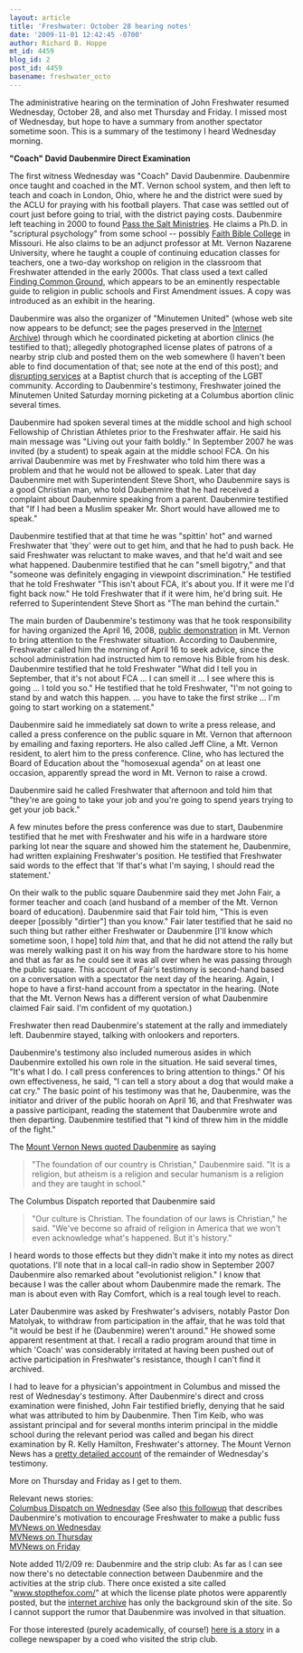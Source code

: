 ```yaml
---
layout: article
title: 'Freshwater: October 28 hearing notes'
date: '2009-11-01 12:42:45 -0700'
author: Richard B. Hoppe
mt_id: 4459
blog_id: 2
post_id: 4459
basename: freshwater_octo
---
```

The administrative hearing on the termination of John Freshwater resumed Wednesday, October 28, and also met Thursday and Friday.  I missed most of Wednesday, but hope to have a summary from another spectator sometime soon.  This is a summary of the testimony I heard Wednesday morning.

**"Coach" David Daubenmire Direct Examination**

The first witness Wednesday was "Coach" David Daubenmire.  Daubenmire once taught and coached in the MT. Vernon school system, and then left to teach and coach in London, Ohio, where he and the district were sued by the ACLU for praying with his football players.  That case was settled out of court just before going to trial, with the district paying costs.  Daubenmire left teaching in 2000 to found [Pass the Salt Ministries](http://www.ptsalt.com/about).  He claims a Ph.D. in "scriptural psychology" from some school -- possibly [Faith Bible College](http://faithcollege.org/) in Missouri.  He also claims to be an adjunct professor at Mt. Vernon Nazarene University, where he taught a couple of continuing education classes for teachers, one a two-day workshop on religion in the classroom that Freshwater attended in the early 2000s.  That class used a text called [Finding Common Ground](http://www.freedomforum.org/templates/document.asp?documentID=3979), which appears to be an eminently respectable guide to religion in public schools and First Amendment issues.  A copy was introduced as an exhibit in the hearing.

Daubenmire was also the organizer of "Minutemen United" (whose web site now appears to be defunct; see the pages preserved in the [Internet Archive](http://web.archive.org/web/*/http://www.minutemenunited.org)) through which he coordinated picketing at abortion clinics (he testified to that); allegedly photographed license plates of patrons of a nearby strip club and posted them on the web somewhere (I haven't been able to find documentation of that; see note at the end of this post); and [disrupting services](http://www.streetprophets.com/story/2007/8/7/101539/9765) at a Baptist church that is accepting of the LGBT community.  According to Daubenmire's testimony, Freshwater joined the Minutemen United Saturday morning picketing at a Columbus abortion clinic several times.

Daubenmire had spoken several times at the middle school and high school Fellowship of Christian Athletes prior to the Freshwater affair.  He said his main message was "Living out your faith boldly."  In September 2007 he was invited (by a student) to speak again at the middle school FCA.  On his arrival Daubenmire was met by Freshwater who told him there was a problem and that he would not be allowed to speak.  Later that day Daubenmire met with Superintendent Steve Short, who Daubenmire says is a good Christian man, who told Daubenmire that he had received a complaint about Daubenmire speaking from a parent.  Daubenmire testified that "If I had been a Muslim speaker Mr. Short would have allowed me to speak."

Daubenmire testified that at that time he was "spittin' hot" and warned Freshwater that 'they' were out to get him, and that he had to push back.  He said Freshwater was reluctant to make waves, and that he'd wait and see what happened.  Daubenmire testified that he can "smell bigotry," and that "someone was definitely engaging in viewpoint discrimination."  He testified that he told Freshwater "This isn't about FCA, it's about you.  If it were me I'd fight back now."  He told Freshwater that if it were him, he'd bring suit.  He referred to Superintendent Steve Short as "The man behind the curtain."

The main burden of Daubenmire's testimony was that he took responsibility for having organized the April 16, 2008, [public demonstration](http://www.mountvernonnews.com/local/08/04/17/freshwater.php4) in Mt. Vernon to bring attention to the Freshwater situation.  According to Daubenmire, Freshwater called him the morning of April 16 to seek advice, since the school administration had instructed him to remove his Bible from his desk.  Daubenmire testified that he told Freshwater "What did I tell you in September, that it's not about FCA ... I can smell it ... I see where this is going ... I told you so."  He testified that he told Freshwater, "I'm not going to stand by and watch this happen. ... you have to take the first strike ... I'm going to start working on a statement."

Daubenmire said he immediately sat down to write a press release, and called a press conference on the public square in Mt. Vernon that afternoon by emailing and faxing reporters.  He also called Jeff Cline, a Mt. Vernon resident, to alert him to the press conference.  Cline, who has lectured the Board of Education about the "homosexual agenda" on at least one occasion, apparently spread the word in Mt. Vernon to raise a crowd.  

Daubenmire said he called Freshwater that afternoon and told him that "they're are going to take your job and you're going to spend years trying to get your job back."

A few minutes before the press conference was due to start, Daubenmire testified that he met with Freshwater and his wife in a hardware store parking lot near the square and showed him the statement he, Daubenmire, had written explaining Freshwater's position.  He testified that Freshwater said words to the effect that 'If that's what I'm saying, I should read the statement.'  

On their walk to the public square Daubenmire said they met John Fair, a former teacher and coach (and husband of a member of the Mt. Vernon board of education).  Daubenmire said that Fair told him, "This is even deeper \[possibly "dirtier"\] than you know."  Fair later testified that he said no such thing but rather either Freshwater or Daubenmire \[I'll know which sometime soon, I hope\] told _him_ that, and that he did not attend the rally but was merely walking past it on his way from the hardware store to his home and that as far as he could see it was all over when he was passing through the public square.  This account of Fair's testimony is second-hand based on a conversation with a spectator the next day of the hearing.  Again, I hope to have a first-hand account from a spectator in the hearing.  (Note that the Mt. Vernon News has a different version of what Daubenmire claimed Fair said.  I'm confident of my quotation.)

Freshwater then read Daubenmire's statement at the rally and immediately left.  Daubenmire stayed, talking with onlookers and reporters.

Daubenmire's testimony also included numerous asides in which Daubenmire extolled his own role in the situation.  He said several times, "It's what I do.  I call press conferences to bring attention to things."  Of his own effectiveness, he said, "I can tell a story about a dog that would make a cat cry."  The basic point of his testimony was that he, Daubenmire, was the initiator and driver of the public hoorah on April 16, and that Freshwater was a passive participant, reading the statement that Daubenmire wrote and then departing.  Daubenmire testified that "I kind of threw him in the middle of the fight."

The [Mount Vernon News quoted Daubenmire](http://www.mountvernonnews.com/local/09/10/29/daubenmire-testifies-at-freshwater-hearing) as saying 

> "The foundation of our country is Christian," Daubenmire said. "It is a religion, but atheism is a religion and secular humanism is a religion and they are taught in school."

  The Columbus Dispatch reported that Daubenmire said

> "Our culture is Christian. The foundation of our laws is Christian," he said. "We've become so afraid of religion in America that we won't even acknowledge what's happened. But it's history."

I heard words to those effects but they didn't make it into my notes as direct quotations.  I'll note that in a local call-in radio show in September 2007 Daubenmire also remarked about "evolutionist religion."  I know that because I was the caller about whom Daubenmire made the remark.  The man is about even with Ray Comfort, which is a real tough level to reach.

Later Daubenmire was asked by Freshwater's advisers, notably Pastor Don Matolyak, to withdraw from participation in the affair, that he was told that "it would be best if he (Daubenmire) weren't around."  He showed some apparent resentment at that.  I recall a radio program around that time in which 'Coach' was considerably irritated at having been pushed out of active participation in Freshwater's resistance, though I can't find it archived.

I had to leave for a physician's appointment in Columbus and missed the rest of Wednesday's testimony.  After Daubenmire's direct and cross examination were finished, John Fair testified briefly, denying that he said what was attributed to him by Daubenmire.  Then Tim Keib, who was assistant principal and for several months interim principal in the middle school during the relevant period was called and began his direct examination by R. Kelly Hamilton, Freshwater's attorney.  The Mount Vernon News has a [pretty detailed account](http://www.mountvernonnews.com/local/09/10/29/daubenmire-testifies-at-freshwater-hearing) of the remainder of Wednesday's testimony.

More on Thursday and Friday as I get to them.  


Relevant news stories:  
[Columbus Dispatch on Wednesday](http://www.dispatch.com/live/content/local_news/stories/2009/10/28/fresh29.html) (See also [this followup](http://www.dispatch.com/live/content/local_news/stories/2009/10/29/fresh29.ART_ART_10-29-09_B3_8UFGQMC.html?login=true) that describes Daubenmire's motivation to encourage Freshwater to make a public fuss  
[MVNews on Wednesday](http://www.mountvernonnews.com/local/09/10/29/daubenmire-testifies-at-freshwater-hearing)  
[MVNews on Thursday](http://www.mountvernonnews.com/local/09/10/30/keib-finishes-testimony)  
[MVNews on Friday](http://www.mountvernonnews.com/local/09/10/31/first-amendment-discussed-in-freshwater-hearing)

Note added 11/2/09 re: Daubenmire and the strip club: As far as I can see now there's no detectable connection between Daubenmire and the activities at the strip club.  There once existed a site called "www.stopthefox.com/" at which the license plate photos were apparently posted, but the [internet archive](http://web.archive.org/web/*/http://www.stopthefox.com/) has only the background skin of the site.  So I cannot support the rumor that Daubenmire was involved in that situation.

For those interested (purely academically, of course!) [here is a story](http://media.www.kenyoncollegian.com/media/storage/paper821/news/2006/11/09/Features/The-Foxhole.Go.For.The.Pie.Stay.For.The.Pole.Dancing-2450280.shtml) in a college newspaper by a coed who visited the strip club.
